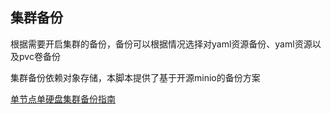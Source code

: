 ## 集群备份

根据需要开启集群的备份，备份可以根据情况选择对yaml资源备份、yaml资源以及pvc卷备份

集群备份依赖对象存储，本脚本提供了基于开源minio的备份方案

[单节点单硬盘集群备份指南](./minio-single.md)